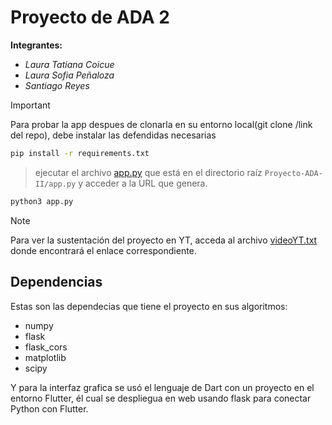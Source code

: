 
# **Proyecto de ADA 2**

**Integrantes:**
- *Laura Tatiana Coicue*
- *Laura Sofia Peñaloza*
- *Santiago Reyes*

>[!IMPORTANT]
> Para probar la app despues de clonarla en su entorno local(git clone /link del repo), debe instalar las defendidas necesarias

```bash
pip install -r requirements.txt
```

> ejecutar el archivo [app.py](app.py) que está en el directorio raíz `Proyecto-ADA-II/app.py` y acceder a la URL que genera.

```bash
python3 app.py
```

>[!NOTE]
>Para ver la sustentación del proyecto en YT, acceda al archivo [videoYT.txt](videoYT.txt) donde encontrará el enlace correspondiente.


## Dependencias
Estas son las dependecias que tiene el proyecto en sus algoritmos:
- numpy
- flask
- flask_cors
- matplotlib
- scipy

Y para la interfaz grafica se usó el lenguaje de Dart con un proyecto en el entorno Flutter, él cual se despliegua en web usando flask para conectar Python con Flutter.


